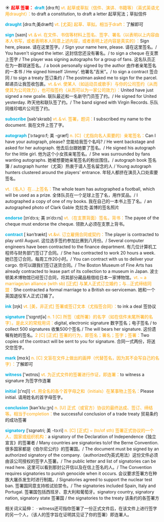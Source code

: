 ☀ <font color="red">**起草 签署：**</font>
<font color="sky blue">**draft**</font> [drɑːft] 
<font color="orange">vt. 起草或草拟（信件、演讲、书籍等）（英式英语尤用draught）：</font>to draft a constitution, to draft a letter 起草宪法；草拟信件
             
<font color="sky blue">**draught**</font> [drɑ:ft;美dræft]
<font color="orange">vt. [尤英] 起草、草拟。相当于draft：</font>了解即可         

<font color="sky blue">**sign**</font> [saɪn]
<font color="orange">vt.＆vi. 在文件、书信等材料上签名、签字、署名（以表明以上内容由本人书写，或者表明本人同意上述内容，或者表明上述内容是真实的）：</font>Sign here, please. 请在这里签字。/ Sign your name here, please. 请在这里签名。/ You haven't signed the letter. 这封信您还没有署名。/ to sign a cheque 在支票上签字 / The player was signing autographs for a group of fans. 这名队员正在为一群球迷签名。/ a book personally signed by the author 由作者亲笔签名的一本书 / He signed himself ‘Jimmy’. 他署名“吉米”。/ to sign a contract 签合同 / to sign a treaty 签订条约 / The postman asked me to sign for the parcel. 邮递员让我签收包裹。<font color="orange">vt.＆vi. 使某人（如运动员或歌手）与你的公司签约（从而使其为公司效力），也可指签约（从而可以为一家公司效力）：</font>United have just signed a new goalie. 联队最近和一名新守门员签了约。/ He signed for United yesterday. 昨天他和联队签了约。/ The band signed with Virgin Records. 乐队同维珍唱片公司签了约。

<font color="sky blue">**subscribe**</font> [səb'skraɪb] 
<font color="orange">vt.＆vi. 签署，题词：</font>I subscribed my name to the document. 我在文件上签了字。
            
<font color="sky blue">**autograph**</font> [ˈɔ:təgrɑ:f; 美 -græf]
<font color="orange">n. [C]（尤指向名人索要的）亲笔签名：</font>Can I have your autograph, please? 您能给我签个名吗? / He went backstage and asked for her autograph. 他去后台跟她要了签名。/ He signed his autograph for the little girl. 他为这个小女孩亲笔签名。/ She was surrounded by fans wanting autographs. 她被想要她亲笔签名的粉丝围住。/ autograph book 签名簿 / autograph hunter（尤英）热衷于请人签名留念的人 / Young autograph hunters clustered around the players' entrance. 年轻人都挤在演员入口处索要签名。

<font color="orange">vt.（名人）在…上签名：</font>The whole team has autographed a football, which will be used as a prize. 全体队员在一个足球上签了名，用作奖品。/ I autographed a copy of one of my books. 我在自己的一本书上签了名。/ an autographed photo of Clark Gable 克拉克·盖博的签名照片

<font color="sky blue">**endorse**</font> [ɪnˈdɔ:s; 美 ɪnˈdɔ:rs]
<font color="orange">vt.（在支票背面）签名，背书：</font>The payee of the cheque must endorse the cheque. 领款人必须在支票上背书。         

<font color="sky blue">**contract**</font> [ kənˈtrækt]
<font color="orange">vt.&vi. 订立雇佣合同或契约：</font>The player is contracted to play until August. 这位选手签约参加比赛到八月份。/ Several computer engineers have been contracted to the finance department. 有几位计算机工程师与财务部门签订了合同。/ She has contracted to work 20 hours a week. 她已签订合同，每周工作20小时。/ You can contract with us to deliver your cargo. 你可以跟我们签订送货合同。/ The Boston Museum of Fine Arts has already contracted to lease part of its collection to a museum in Japan. 波士顿美术博物馆已经签订合同，将其部分藏品租借给日本一家博物馆。<font color="orange">vt. ~ a marriage/an alliance (with sb) [正式] 与某人正式订立婚约；与…正式缔结同盟：</font>She contracted a formal marriage to a British ex-serviceman. 她和一个英国退役军人正式订婚了。

<font color="sky blue">**ink**</font> [ɪŋk] 
<font color="orange">vt. [美，非正式] 签署或签订文本（尤指签合同）：</font>to ink a deal 签协议

<font color="sky blue">**signature**</font> ['sɪɡnɪtʃə] 
<font color="orange">n. 1 [C] 所签（或所署）的名字（如在信件末尾所署的名字）。是此义的常规用词：</font>digital, electronic signature 数字签名；电子签名 / to collect 500 signatures 收集500个签名 / The will bears her signature. 这份遗嘱有她的签名。<font color="orange">2 [C] [正式] 签署的行为，即签名；署名；签字；签署：</font>Two copies of the contract will be sent to you for signature. 合同一式两份，将送交您签字。

<font color="sky blue">**mark**</font> [mɑːk] 
<font color="orange">n. [C] 文盲在文件上做出的画押（代替签名，因为其不会写自己的名字）：</font>了解即可

<font color="sky blue">**witness**</font> ['wɪtnɪs] 
<font color="orange">vt. 为正式文件的签署进行作证，即连署：</font>to witness a signature 为签字作连署

<font color="sky blue">**initial**</font> [ɪ'nɪʃl] 
<font color="orange">vt. 用全名的各个首字母之和（initials）在某事物上签名：</font>Please initial. 请用姓名的首字母签字。

<font color="sky blue">**conclusion**</font> [kən'klu:ӡn] 
<font color="orange">n. [U] 正式（或官方）协议的最终达成、签订、缔结等。相当于completion：</font>the successful conclusion of a trade treaty 贸易条约的成功签署
           
<font color="sky blue">**signatory**</font> [ˈsɪgnətri; 美 -tɔ:ri]
<font color="orange">n. [C] [正式] ~ (to/of sth) 签署正式协议的一个人、国家或组织机构：</font>a signatory of the Declaration of Independence《独立宣言》的签署者 / Many countries are signatories to/of the Berne Convention. 很多国家都是《伯尔尼公约》的签署国。/ The document must be signed by an authorized signatory of the company.（authorized为英式用法）这份文件必须由该公司授权的签字人签薯。/ The public letter and list of signatories can be read here. 这里可以看到那封公开信以及在信上签名的人。/ The Convention requires signatories to punish genocide when it occurs. 会议要求签署方在种族大屠杀发生时进行制裁。/ Signatories agreed to support the nuclear test ban. 签署国同意支持核试验禁令。/ The signatories included Spain, Italy and Portugal. 签署国包括西班牙、意大利和葡萄牙。signatory country, signatory nation, signatory state 签署国 / the signatories to the treaty 该条约的各签署方

相关词义延伸：
· witness还可指你签署了一份正式文件后，在该文件上进行签字的另一个人，（该人的签字旨在证明其见证了你的签署）即连署人。

